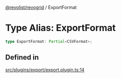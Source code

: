 [@revolist/revogrid](README.md) / ExportFormat

# Type Alias: ExportFormat

```ts
type ExportFormat: Partial<CSVFormat>;
```

## Defined in

[src/plugins/export/export.plugin.ts:14](https://github.com/revolist/revogrid/blob/65763a3c3cbba79c84cbcd4109976d8fec48b078/src/plugins/export/export.plugin.ts#L14)
